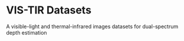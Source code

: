 # VIS-TIR Datasets
A visible-light and thermal-infrared images datasets for dual-spectrum depth estimation
